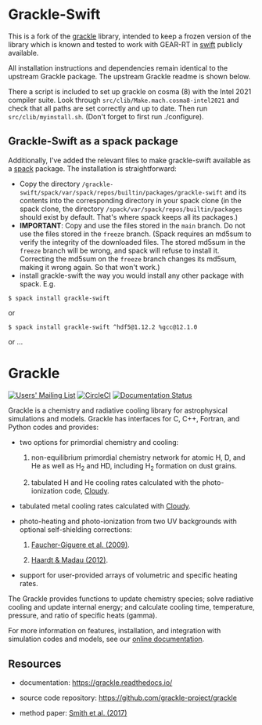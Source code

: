 # Grackle-Swift

This is a fork of the [grackle](https://github.com/grackle-project/grackle) 
library, intended to keep a frozen version of the library which is known and 
tested to work with GEAR-RT in [swift](https://github.com/SWIFTSIM/swiftsim) 
publicly available.

All installation instructions and dependencies remain identical to the upstream
Grackle package. The upstream Grackle readme is shown below.

There a script is included to set up grackle on cosma (8) with the Intel 2021
compiler suite. Look through `src/clib/Make.mach.cosma8-intel2021` and check
that all paths are set correctly and up to date. Then run `src/clib/myinstall.sh`.
(Don't forget to first run ./configure).


## Grackle-Swift as a spack package

Additionally, I've added the relevant files to make grackle-swift available as a 
[spack](https://github.com/spack/spack) package. The installation is 
straightforward:

- Copy the directory `/grackle-swift/spack/var/spack/repos/builtin/packages/grackle-swift` 
and its contents into the corresponding directory in your spack clone (in the 
spack clone, the directory `/spack/var/spack/repos/builtin/packages` should exist 
by default. That's where spack keeps all its packages.)
- **IMPORTANT**: Copy and use the files stored in the `main` branch. Do not use 
the files stored in the `freeze` branch. (Spack requires an md5sum to verify the
integrity of the downloaded files. The stored md5sum in the `freeze` branch will 
be wrong, and spack will refuse to install it. Correcting the md5sum on the `freeze`
branch changes its md5sum, making it wrong again. So that won't work.)
- install grackle-swift the way you would install any other package with spack. E.g.
```
$ spack install grackle-swift
```
or
```
$ spack install grackle-swift ^hdf5@1.12.2 %gcc@12.1.0
```
or ...






# Grackle

[![Users' Mailing List](https://img.shields.io/badge/Users-List-lightgrey.svg)](https://groups.google.com/forum/#!forum/grackle-cooling-users)
[![CircleCI](https://circleci.com/gh/grackle-project/grackle/tree/main.svg?style=svg)](https://circleci.com/gh/grackle-project/grackle/tree/main)
[![Documentation Status](https://readthedocs.org/projects/grackle/badge/?version=latest)](https://grackle.readthedocs.io/en/latest/?badge=latest)

Grackle is a chemistry and radiative cooling library for astrophysical
simulations and models.  Grackle has interfaces for C, C++, Fortran, and
Python codes and provides:

- two options for primordial chemistry and cooling:

   1. non-equilibrium primordial chemistry network for atomic H, D, and He
   as well as H<sub>2</sub> and HD, including H<sub>2</sub> formation on dust grains.

   2. tabulated H and He cooling rates calculated with the photo-ionization
      code, [Cloudy](http://nublado.org).

- tabulated metal cooling rates calculated with [Cloudy](http://nublado.org).

- photo-heating and photo-ionization from two UV backgrounds with optional
  self-shielding corrections:

   1. [Faucher-Giguere et al. (2009)](http://adsabs.harvard.edu/abs/2009ApJ...703.1416F).

   2. [Haardt & Madau (2012)](http://adsabs.harvard.edu/abs/2012ApJ...746..125H).

- support for user-provided arrays of volumetric and specific heating rates.

The Grackle provides functions to update chemistry species; solve radiative
cooling and update internal energy; and calculate cooling time, temperature,
pressure, and ratio of specific heats (gamma).

For more information on features, installation, and integration with simulation
codes and models, see our [online documentation](https://grackle.readthedocs.io/).

## Resources

- documentation: https://grackle.readthedocs.io/

- source code repository: https://github.com/grackle-project/grackle

- method paper: [Smith et al. (2017)](http://adsabs.harvard.edu/abs/2017MNRAS.466.2217S)
